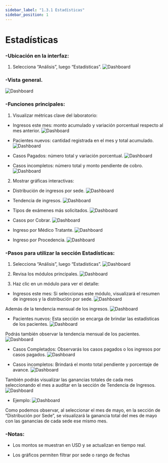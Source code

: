 ```yaml
---
sidebar_label: "1.3.1 Estadísticas"
sidebar_position: 1
---
```


# Estadísticas

### -Ubicación en la interfaz:
1. Selecciona “Análisis”, luego “Estadísticas”.
![Dashboard](/img/img_solhub/exp.pro.1.3.1.estadisticas/12.webp)

### -Vista general.
![Dashboard](/img/img_solhub/exp.pro.1.3.1.estadisticas/1.webp)

### -Funciones principales:

1. Visualizar métricas clave del laboratorio:

- Ingresos este mes: monto acumulado y variación porcentual respecto al mes anterior.
![Dashboard](/img/img_solhub/exp.pro.1.3.1.estadisticas/2.webp)

- Pacientes nuevos: cantidad registrada en el mes y total acumulado.
![Dashboard](/img/img_solhub/exp.pro.1.3.1.estadisticas/3.webp)

- Casos Pagados: número total y variación porcentual.
![Dashboard](/img/img_solhub/exp.pro.1.3.1.estadisticas/4.webp)

- Casos incompletos: número total y monto pendiente de cobro.
![Dashboard](/img/img_solhub/exp.pro.1.3.1.estadisticas/5.webp)

2. Mostrar gráficas interactivas:

- Distribución de ingresos por sede.
![Dashboard](/img/img_solhub/exp.pro.1.3.1.estadisticas/6.webp)

- Tendencia de ingresos.
![Dashboard](/img/img_solhub/exp.pro.1.3.1.estadisticas/7.webp)

- Tipos de exámenes más solicitados.
![Dashboard](/img/img_solhub/exp.pro.1.3.1.estadisticas/8.webp)

- Casos por Cobrar. 
![Dashboard](/img/img_solhub/exp.pro.1.3.1.estadisticas/9.webp)

- Ingreso por Médico Tratante.
![Dashboard](/img/img_solhub/exp.pro.1.3.1.estadisticas/10.webp)

- Ingreso por Procedencia. 
![Dashboard](/img/img_solhub/exp.pro.1.3.1.estadisticas/11.webp)

### -Pasos para utilizar la sección Estadísticas:

1. Selecciona “Análisis”, luego “Estadísticas”.
![Dashboard](/img/img_solhub/exp.pro.1.3.1.estadisticas/12.webp)

2. Revisa los módulos principales.
![Dashboard](/img/img_solhub/exp.pro.1.3.1.estadisticas/13.webp)

3. Haz clic en un módulo para ver el detalle:

- Ingresos este mes: Si seleccionas este módulo, visualizará el resumen de ingresos y la distribución por sede.
![Dashboard](/img/img_solhub/exp.pro.1.3.1.estadisticas/14.webp)

Además de la tendencia mensual de los ingresos.
![Dashboard](/img/img_solhub/exp.pro.1.3.1.estadisticas/15.webp)

- Pacientes nuevos: Esta sección se encarga de brindar las estadísticas de los pacientes.
![Dashboard](/img/img_solhub/exp.pro.1.3.1.estadisticas/16.webp)

Podrás también observar la tendencia mensual de los pacientes. 
![Dashboard](/img/img_solhub/exp.pro.1.3.1.estadisticas/17.webp)

- Casos Completados: Observarás los casos pagados o los ingresos por casos pagados.
![Dashboard](/img/img_solhub/exp.pro.1.3.1.estadisticas/18.webp)

- Casos incompletos: Brindará el monto total pendiente y porcentaje de avance.
![Dashboard](/img/img_solhub/exp.pro.1.3.1.estadisticas/19.webp)

También podrás visualizar las ganancias totales de cada mes seleccionando el mes a auditar en la sección de Tendencia de Ingresos.
![Dashboard](/img/img_solhub/exp.pro.1.3.1.estadisticas/20.webp)

- Ejemplo:
![Dashboard](/img/img_solhub/exp.pro.1.3.1.estadisticas/21.webp)

Como podemos observar, al seleccionar el mes de mayo, en la sección de “Distribución por Sede”, se visualizará la ganancia total del mes de mayo con las ganancias de cada sede ese mismo mes.

### -Notas:

- Los montos se muestran en USD y se actualizan en tiempo real.


- Los gráficos permiten filtrar por sede o rango de fechas
